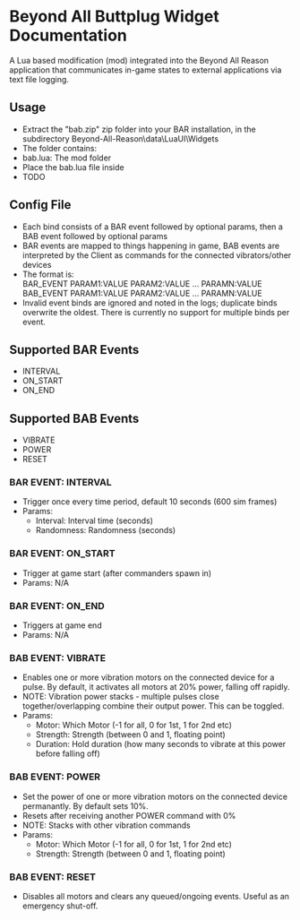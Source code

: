 # Beyond All Buttplug Widget Documentation
A Lua based modification (mod) integrated into the Beyond All Reason application that communicates in-game states to external applications via text file logging.

## Usage
- Extract the "bab.zip" zip folder into your BAR installation, in the subdirectory Beyond-All-Reason\data\LuaUI\Widgets
- The folder contains:
- bab.lua: The mod folder
- Place the bab.lua file inside
- TODO

## Config File
- Each bind consists of a BAR event followed by optional params, then a BAB event followed by optional params
- BAR events are mapped to things happening in game, BAB events are interpreted by the Client as commands for the connected vibrators/other devices
- The format is: \
BAR_EVENT PARAM1:VALUE PARAM2:VALUE ... PARAMN:VALUE \
BAB_EVENT PARAM1:VALUE PARAM2:VALUE ... PARAMN:VALUE
- Invalid event binds are ignored and noted in the logs; duplicate binds overwrite the oldest. There is currently no support for multiple binds per event.

## Supported BAR Events
- INTERVAL
- ON_START
- ON_END
## Supported BAB Events
- VIBRATE
- POWER
- RESET

### BAR EVENT: INTERVAL
- Trigger once every time period, default 10 seconds (600 sim frames)
- Params:
    - Interval: Interval time (seconds)
    - Randomness: Randomness (seconds)

### BAR EVENT: ON_START
- Trigger at game start (after commanders spawn in)
- Params: N/A

### BAR EVENT: ON_END
- Triggers at game end
- Params: N/A

### BAB EVENT: VIBRATE
- Enables one or more vibration motors on the connected device for a pulse. By default, it activates all motors at 20% power, falling off rapidly. 
- NOTE: Vibration power stacks - multiple pulses close together/overlapping combine their output power. This can be toggled.
- Params:
    - Motor: Which Motor (-1 for all, 0 for 1st, 1 for 2nd etc)
    - Strength: Strength (between 0 and 1, floating point)
    - Duration: Hold duration (how many seconds to vibrate at this power before falling off)

### BAB EVENT: POWER
- Set the power of one or more vibration motors on the connected device permanantly. By default sets 10%.
- Resets after receiving another POWER command with 0%
- NOTE: Stacks with other vibration commands
- Params:
    - Motor: Which Motor (-1 for all, 0 for 1st, 1 for 2nd etc)
    - Strength: Strength (between 0 and 1, floating point)

### BAB EVENT: RESET
- Disables all motors and clears any queued/ongoing events. Useful as an emergency shut-off.